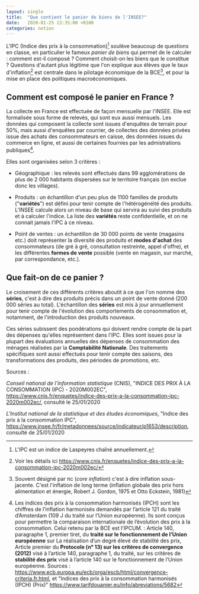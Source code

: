```yaml
---
layout: single
title:  "Que contient le panier de biens de l'INSEE?"
date:   2020-01-25 13:35:00 +0100
categories: notion
---
```


L'IPC (Indice des prix à la consommation)[^1] soulève beaucoup de questions en classe, en particulier le fameux _panier de biens_ qui permet de le calculer : comment est-il composé ? Comment choisit-on les biens que le constitue ? Questions d'autant plus légitime que l'on explique aux élèves que le taux d'inflation[^3] est centrale dans le pilotage économique de la BCE[^2], et pour la mise en place des politiques macroéconomiques.

## Comment est composé le panier en France ?

La collecte en France est effectuée de façon mensuelle par l'INSEE. Elle est formalisée sous forme de relevés, qui sont eux aussi mensuels. Les données qui composent la collecte sont issues d'enquêtes de terrain pour 50%, mais aussi d'enquêtes par courrier, de collectes des données privées issue des achats des consommateurs en caisse, des données issues du commerce en ligne, et aussi de certaines fournies par les admistrations publiques[^4].

Elles sont organisées selon 3 critères :

- Géographique : les relevés sont effectués dans 99 agglomérations de plus de 2 000 habitants dispersées sur le territoire français (on exclue donc les villages).

- Produits : un échantillon d'un peu plus de 1100 familles de produits ("**variétés**") est défini pour tenir compte de l'hétérogénéité des produits. L'INSEE calcule alors un niveau de base qui servira au suivi des produits et à calculer l'indice. La liste des **variétés** reste confidentielle, et on ne connait jamais l'IPC à ce niveau.

- Point de ventes : un échantillon de 30 000 points de vente (magasins etc.) doit représenter la diversité des produits et **modes d'achat** des consommateurs (de gré à gré, consultation restreinte, appel d'offre), et les différentes **formes de vente** possible (vente en magasin, sur marché, par correspondance, etc.).

## Que fait-on de ce panier ?

Le croisement de ces différents critères aboutit à ce que l'on nomme des **séries**, c'est à dire des produits précis dans un point de vente donné (200 000 séries au total). L'échantillon des **séries** est mis à jour annuellement pour tenir compte de l'évolution des comportements de consommation et, notamment, de l'introduction des produits nouveaux.

Ces séries subissent des pondérations qui doivent rendre compte de la part des dépenses qu'elles représentent dans l'IPC. Elles sont issues pour la plupart des évaluations annuelles des dépenses de consommation des ménages réalisées par la **Comptabilité Nationale**. Des traitements spécifiques sont aussi effectués pour tenir compte des saisons, des transformations des produits, des périodes de promotions, etc.

[^1]: L'IPC est un indice de Laspeyres chaîné annuellement.

[^2]: Souvent désigné par πc (_core inflation_) c'est à dire inflation sous-jacente. C'est l'inflation de long terme (inflation globale des prix hors alimentation et énergie, Robert J. Gordon, 1975 et Otto Eckstein, 1981)

[^3]: Voir les détails ici https://www.cnis.fr/enquetes/indice-des-prix-a-la-consommation-ipc-2020m002ec/

[^4]: Les indices des prix à la consommation harmonisés (IPCH) sont les chiffres de l’inflation harmonisés demandés par l’article 121 du traité d’Amsterdam (109 J du traité sur l’Union européenne). Ils sont conçus pour permettre la comparaison internationale de l’évolution des prix à la consommation. Celui retenu par la BCE est l'IPCUM. : Article 140, paragraphe 1, premier tiret, du **traité sur le fonctionnement de l’Union européenne** sur La réalisation d’un degré élevé de stabilité des prix, Article premier du **Protocole (n° 13) sur les critères de convergence (2012)** visé à l’article 140, paragraphe 1, du traité, sur les critères de **stabilité des prix** visé à l’article 140 sur le fonctionnement de l’Union européenne. Sources : https://www.ecb.europa.eu/ecb/orga/escb/html/convergence-criteria.fr.html, et "Indices des prix à la consommation harmonisés (IPCH) (Prix)" https://www.tarifdouanier.eu/info/abreviations/5682

Sources :

_Conseil national de l’information statistique_ (CNIS), "INDICE DES PRIX À LA CONSOMMATION (IPC) - 2020M002EC", https://www.cnis.fr/enquetes/indice-des-prix-a-la-consommation-ipc-2020m002ec/, consulté le 25/01/2020

_L'Institut national de la statistique et des études économiques_, "Indice des prix à la consommation IPC", https://www.insee.fr/fr/metadonnees/source/indicateur/p1653/description, consulté de 25/01/2020
